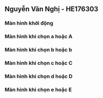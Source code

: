## Nguyễn Văn Nghị - HE176303

### Màn hình khởi động

### Màn hình khi chọn a hoặc A

### Màn hình khi chọn b hoặc b

### Màn hình khi chọn c hoặc C

### Màn hình khi chọn d hoặc D

### Màn hình khi chọn e hoặc E

